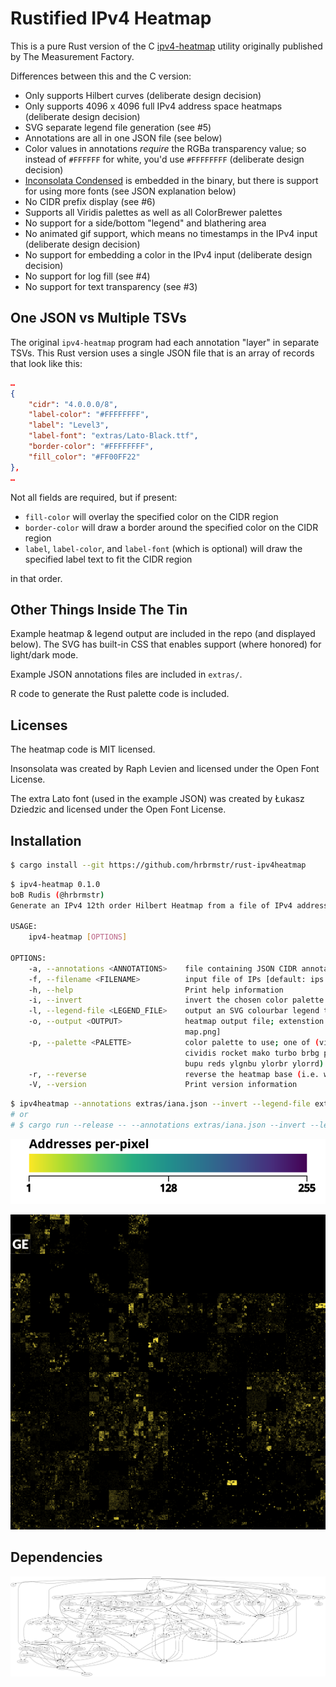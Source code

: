 # Rustified IPv4 Heatmap

This is a pure Rust version of the C [ipv4-heatmap][def] utility originally published by The Measurement Factory.

Differences between this and the C version:

- Only supports Hilbert curves (deliberate design decision)
- Only supports 4096 x 4096 full IPv4 address space heatmaps (deliberate design decision)
- SVG separate legend file generation (see #5)
- Annotations are all in one JSON file (see below)
- Color values in annotations _require_ the RGBa transparency value; so instead of `#FFFFFF` for white, you'd use `#FFFFFFFF` (deliberate design decision)
- [Inconsolata Condensed](https://fonts.google.com/specimen/Inconsolata) is embedded in the binary, but there is support for using more fonts (see JSON explanation below)
- No CIDR prefix display (see #6)
- Supports all Viridis palettes as well as all ColorBrewer palettes
- No support for a side/bottom "legend" and blathering area
- No animated gif support, which means no timestamps in the IPv4 input (deliberate design decision)
- No support for embedding a color in the IPv4 input (deliberate design decision)
- No support for log fill (see #4)
- No support for text transparency (see #3)

## One JSON vs Multiple TSVs

The original `ipv4-heatmap` program had each annotation "layer" in separate TSVs. This Rust version uses a single JSON file that is an array of records that look like this:

```json
…
{
    "cidr": "4.0.0.0/8",
    "label-color": "#FFFFFFFF",
    "label": "Level3",
    "label-font": "extras/Lato-Black.ttf",
    "border-color": "#FFFFFFFF",
    "fill_color": "#FF00FF22"
},
…
```

Not all fields are required, but if present:

- `fill-color` will overlay the specified color on the CIDR region
- `border-color` will draw a border around the specified color on the CIDR region
- `label`, `label-color`, and `label-font` (which is optional) will draw the specified label text to fit the CIDR region

in that order.

## Other Things Inside The Tin

Example heatmap & legend output are included in the repo (and displayed below). The SVG has built-in CSS that enables support (where honored) for light/dark mode.

Example JSON annotations files are included in `extras/`.

R code to generate the Rust palette code is included.

## Licenses

The heatmap code is MIT licensed.

Insonsolata was created by Raph Levien and licensed under the Open Font License.

The extra Lato font (used in the example JSON) was created by Łukasz Dziedzic and licensed under the Open Font License.

## Installation

```bash
$ cargo install --git https://github.com/hrbrmstr/rust-ipv4heatmap
```

```bash
$ ipv4-heatmap 0.1.0
boB Rudis (@hrbrmstr)
Generate an IPv4 12th order Hilbert Heatmap from a file of IPv4 addresses.

USAGE:
    ipv4-heatmap [OPTIONS]

OPTIONS:
    -a, --annotations <ANNOTATIONS>    file containing JSON CIDR annotations
    -f, --filename <FILENAME>          input file of IPs [default: ips.txt]
    -h, --help                         Print help information
    -i, --invert                       invert the chosen color palette
    -l, --legend-file <LEGEND_FILE>    output an SVG colourbar legend to this file
    -o, --output <OUTPUT>              heatmap output file; extenstion determines format [default:
                                       map.png]
    -p, --palette <PALETTE>            color palette to use; one of (viridis magma inferno plasma
                                       cividis rocket mako turbo brbg puor rdbu rdgy rdylbu spectral
                                       bupu reds ylgnbu ylorbr ylorrd) [default: cividis]
    -r, --reverse                      reverse the heatmap base (i.e. white background, black text)
    -V, --version                      Print version information
```

```bash
$ ipv4heatmap --annotations extras/iana.json --invert --legend-file extras/legend.svg
# or
# $ cargo run --release -- --annotations extras/iana.json --invert --legend-file extras/legend.svg
```

![legend](extras/legend.svg)

![map](map.png)

## Dependencies

![deps](graph.png)

[def]: https://github.com/hrbrmstr/ipv4-heatmap